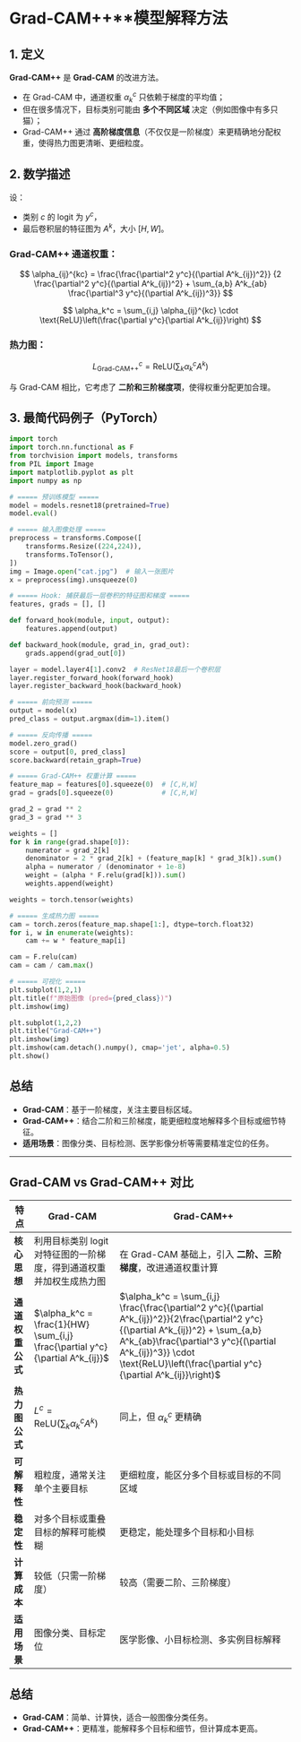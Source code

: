 # Grad-CAM++**模型解释方法

## 1. 定义

**Grad-CAM++** 是 **Grad-CAM** 的改进方法。

* 在 Grad-CAM 中，通道权重 $\alpha_k^c$ 只依赖于梯度的平均值；
* 但在很多情况下，目标类别可能由 **多个不同区域** 决定（例如图像中有多只猫）；
* Grad-CAM++ 通过 **高阶梯度信息**（不仅仅是一阶梯度）来更精确地分配权重，使得热力图更清晰、更细粒度。


## 2. 数学描述

设：

* 类别 $c$ 的 logit 为 $y^c$，
* 最后卷积层的特征图为 $A^k$，大小 $[H, W]$。

### Grad-CAM++ 通道权重：

$$
\alpha_{ij}^{kc} = \frac{\frac{\partial^2 y^c}{(\partial A^k_{ij})^2}}
{2 \frac{\partial^2 y^c}{(\partial A^k_{ij})^2} + \sum_{a,b} A^k_{ab} \frac{\partial^3 y^c}{(\partial A^k_{ij})^3}}
$$

$$
\alpha_k^c = \sum_{i,j} \alpha_{ij}^{kc} \cdot \text{ReLU}\left(\frac{\partial y^c}{\partial A^k_{ij}}\right)
$$

### 热力图：

$$
L_{\text{Grad-CAM++}}^c = \text{ReLU}\left(\sum_k \alpha_k^c A^k \right)
$$

与 Grad-CAM 相比，它考虑了 **二阶和三阶梯度项**，使得权重分配更加合理。



## 3. 最简代码例子（PyTorch）

```python
import torch
import torch.nn.functional as F
from torchvision import models, transforms
from PIL import Image
import matplotlib.pyplot as plt
import numpy as np

# ===== 预训练模型 =====
model = models.resnet18(pretrained=True)
model.eval()

# ===== 输入图像处理 =====
preprocess = transforms.Compose([
    transforms.Resize((224,224)),
    transforms.ToTensor(),
])
img = Image.open("cat.jpg")  # 输入一张图片
x = preprocess(img).unsqueeze(0)

# ===== Hook: 捕获最后一层卷积的特征图和梯度 =====
features, grads = [], []

def forward_hook(module, input, output):
    features.append(output)

def backward_hook(module, grad_in, grad_out):
    grads.append(grad_out[0])

layer = model.layer4[1].conv2  # ResNet18最后一个卷积层
layer.register_forward_hook(forward_hook)
layer.register_backward_hook(backward_hook)

# ===== 前向预测 =====
output = model(x)
pred_class = output.argmax(dim=1).item()

# ===== 反向传播 =====
model.zero_grad()
score = output[0, pred_class]
score.backward(retain_graph=True)

# ===== Grad-CAM++ 权重计算 =====
feature_map = features[0].squeeze(0)  # [C,H,W]
grad = grads[0].squeeze(0)            # [C,H,W]

grad_2 = grad ** 2
grad_3 = grad ** 3

weights = []
for k in range(grad.shape[0]):
    numerator = grad_2[k]
    denominator = 2 * grad_2[k] + (feature_map[k] * grad_3[k]).sum()
    alpha = numerator / (denominator + 1e-8)
    weight = (alpha * F.relu(grad[k])).sum()
    weights.append(weight)

weights = torch.tensor(weights)

# ===== 生成热力图 =====
cam = torch.zeros(feature_map.shape[1:], dtype=torch.float32)
for i, w in enumerate(weights):
    cam += w * feature_map[i]

cam = F.relu(cam)
cam = cam / cam.max()

# ===== 可视化 =====
plt.subplot(1,2,1)
plt.title(f"原始图像 (pred={pred_class})")
plt.imshow(img)

plt.subplot(1,2,2)
plt.title("Grad-CAM++")
plt.imshow(img)
plt.imshow(cam.detach().numpy(), cmap='jet', alpha=0.5)
plt.show()
```



## 总结

* **Grad-CAM**：基于一阶梯度，关注主要目标区域。
* **Grad-CAM++**：结合二阶和三阶梯度，能更细粒度地解释多个目标或细节特征。
* **适用场景**：图像分类、目标检测、医学影像分析等需要精准定位的任务。

---

## Grad-CAM vs Grad-CAM++ 对比

| 特点         | **Grad-CAM**                                                                  | **Grad-CAM++**                                                                                                                                                                                                                                                      |
| ---------- | ----------------------------------------------------------------------------- | ------------------------------------------------------------------------------------------------------------------------------------------------------------------------------------------------------------------------------------------------------------------- |
| **核心思想**   | 利用目标类别 logit 对特征图的一阶梯度，得到通道权重并加权生成热力图                                         | 在 Grad-CAM 基础上，引入 **二阶、三阶梯度**，改进通道权重计算                                                                                                                                                                                                                              |
| **通道权重公式** | $\alpha_k^c = \frac{1}{HW} \sum_{i,j} \frac{\partial y^c}{\partial A^k_{ij}}$ | $\alpha_k^c = \sum_{i,j} \frac{\frac{\partial^2 y^c}{(\partial A^k_{ij})^2}}{2\frac{\partial^2 y^c}{(\partial A^k_{ij})^2} + \sum_{a,b} A^k_{ab}\frac{\partial^3 y^c}{(\partial A^k_{ij})^3}} \cdot \text{ReLU}\left(\frac{\partial y^c}{\partial A^k_{ij}}\right)$ |
| **热力图公式**  | $L^c = \text{ReLU}\left(\sum_k \alpha_k^c A^k\right)$                         | 同上，但 $\alpha_k^c$ 更精确                                                                                                                                                                                                                                               |
| **可解释性**   | 粗粒度，通常关注单个主要目标                                                                | 更细粒度，能区分多个目标或目标的不同区域                                                                                                                                                                                                                                                |
| **稳定性**    | 对多个目标或重叠目标的解释可能模糊                                                             | 更稳定，能处理多个目标和小目标                                                                                                                                                                                                                                                     |
| **计算成本**   | 较低（只需一阶梯度）                                                                    | 较高（需要二阶、三阶梯度）                                                                                                                                                                                                                                                       |
| **适用场景**   | 图像分类、目标定位                                                                     | 医学影像、小目标检测、多实例目标解释                                                                                                                                                                                                                                                  |



## 总结

* **Grad-CAM**：简单、计算快，适合一般图像分类任务。
* **Grad-CAM++**：更精准，能解释多个目标和细节，但计算成本更高。



